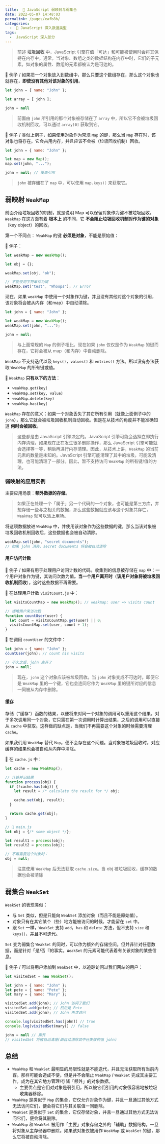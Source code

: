 ```yaml
---
title:  🔄 JavaScript 弱映射与弱集合
date: 2022-05-07 14:48:03
permalink: /pages/eafb8b/
categories:
  -  📕 JavaScript 深入数据类型
tags:
  -  JavaScript 深入部分
---
```

> 前述 **垃圾回收** 中，JavaScript 引擎在值「可达」和可能被使用时会将其保持在内存中。通常，当对象、数组之类的数据结构在内存中时，它们的子元素，如对象的属性、数组的元素都被认为是可达的。



🌰 例子 / 如果把一个对象放入到数组中，那么只要这个数组存在，那么这个对象也就存在，**即使没有其他对该对象的引用**。

```js
let john = { name: "John" };

let array = [ john ];

john = null
```

> 前面由 `john` 所引用的那个对象被存储在了 `array` 中，所以它不会被垃圾回收机制回收，可以通过 `array[0]` 获取到它。



🌰 例子 / 类似上例子，如果使用对象作为常规 `Map` 的键，那么当 `Map` 存在时，该对象也将存在。它会占用内存，并且应该不会被（垃圾回收机制）回收。

```js
let john = { name: "John" };

let map = new Map();
map.set(john, "...");

john = null; // 覆盖引用
```

> `john` 被存储在了 `map` 中，可以使用 `map.keys()` 来获取它。



## 弱映射 `WeakMap`

前面介绍垃圾回收的机制，就是说明 Map 可以保留对象作为键不被垃圾回收。`WeakMap` 在这方面有着 **根本上** 的不同，它 **不会阻止垃圾回收机制对作为键的对象**（key object）的回收。



第一个不同点： `WeakMap` 的键 **必须是对象**，不能是原始值：

🌰 例子：

```js
let weakMap = new WeakMap();

let obj = {};

weakMap.set(obj, "ok"); 

// 不能使用字符串作为键
weakMap.set("test", "Whoops"); // Error
```



现在，如果 `weakMap` 中使用一个对象作为键，并且没有其他对这个对象的引用，该对象将会被从内存（和map）中自动清除。

```js
let john = { name: "John" };

let weakMap = new WeakMap();
weakMap.set(john, "...");

john = null;
```

> 与上面常规的 `Map` 的例子相比，现在如果 `john` 仅仅是作为 `WeakMap` 的键而存在，它将会被从 map（和内存）中自动删除。



`WeakMap` 不支持迭代以及 `keys()`，`values()` 和 `entries()` 方法。所以没有办法获取 `WeakMap` 的所有键或值。

:apple: `WeakMap` **只有以下的方法**：

- `weakMap.get(key)`
- `weakMap.set(key, value)`
- `weakMap.delete(key)`
- `weakMap.has(key)`



`WeakMap` 存在的意义：如果一个对象丢失了其它所有引用（就像上面例子中的 `john`），那么它就会被垃圾回收机制自动回收。但是在从技术的角度并不能准确知道 **何时会被回收**。

> 这些都是由 JavaScript 引擎决定的。JavaScript 引擎可能会选择立即执行内存清理，如果现在正在发生很多删除操作，那么 JavaScript 引擎可能就会选择等一等，稍后再进行内存清理。因此，从技术上讲，`WeakMap` 的当前元素的数量是未知的。JavaScript 引擎可能清理了其中的垃圾，可能没清理，也可能清理了一部分。因此，暂不支持访问 `WeakMap` 的所有键/值的方法。



### 弱映射的应用实例

主要应用场景：**额外数据的存储**。

> 如果正在处理一个「属于」另一个代码的一个对象，也可能是第三方库，并想存储一些与之相关的数据，那么这些数据就应该与这个对象共存亡，`WeakMap` 就可以派上用场。

将这项数据放进 `WeakMap` 中，并使用该对象作为这些数据的键，那么当该对象被垃圾回收机制回收后，这些数据也会被自动清除。

```js
weakMap.set(john, "secret documents");
// 如果 john 消失，secret documents 将会被自动清除
```



#### 用户访问计数

🌰 例子 / 如果有用于处理用户访问计数的代码。收集到的信息被存储在 `map` 中：一个用户对象作为键，其访问次数为值。**当一个用户离开时**（**该用户对象将被垃圾回收机制回收**），这时这些数据不再需要。

📃 在处理用户计数 `visitCount.js` 中：

```js
let visitsCountMap = new WeakMap(); // weakmap: user => visits count

// 递增用户来访次数
function countUser(user) {
  let count = visitsCountMap.get(user) || 0;
  visitsCountMap.set(user, count + 1);
}
```

📃 在调用 `countUser` 的文件中：
```js
let john = { name: "John" };
countUser(john); // count his visits

// 不久之后，john 离开了
john = null;
```

> 现在，`john` 这个对象应该被垃圾回收。当 `john` 对象变成不可达时，即便它是 `WeakMap` 里的一个键，它也会连同它作为 `WeakMap` 里的键所对应的信息一同被从内存中删除。



#### 缓存

存储（“缓存”）函数的结果，以便将来对同一个对象的调用可以重用这个结果。对于多次调用同一个对象，它只需在第一次调用时计算出结果，之后的调用可以直接从 `cache` 中获取。这样做的缺点是，当我们不再需要这个对象的时候需要清理 `cache`。

如果我们用 `WeakMap` 替代 `Map`，便不会存在这个问题。当对象被垃圾回收时，对应缓存的结果也会被自动从内存中清除。



📁 在 `cache.js` 中：

```js
let cache = new WeakMap();

// 计算并记结果
function process(obj) {
  if (!cache.has(obj)) {
    let result = /* calculate the result for */ obj;

    cache.set(obj, result);
  }

  return cache.get(obj);
}

// 📁 main.js
let obj = {/* some object */};

let result1 = process(obj);
let result2 = process(obj);

// 不再需要这个对象时：
obj = null;
```

> 注意使用 `WeakMap` 后无法获取 `cache.size`。当 obj 被垃圾回收，缓存的数据也会被清除





## 弱集合 `WeakSet` 

`WeakSet` 的表现类似：

- 与 `Set` 类似，但是只能向 `WeakSet` 添加对象（而且不能是原始值）。
- 对象只有在其它某个（些）地方能被访问的时候，才能留在 `set` 中。
- 跟 `Set` 一样，`WeakSet` 支持 `add`，`has` 和 `delete` 方法，但不支持 `size` 和 `keys()`，并且不可迭代。



`Set` 变为弱集合 `WeakSet` 的同时，可以作为额外的存储空间。但并非针对任意数据，而是针对「是/否『的事实。`WeakSet` 的元素可能代表着有关该对象的某些信息。



🌰 例子 / 可以将用户添加到 `WeakSet` 中，以追踪访问过我们网站的用户：

```js
let visitedSet = new WeakSet();

let john = { name: "John" };
let pete = { name: "Pete" };
let mary = { name: "Mary" };

visitedSet.add(john); // John 访问了我们
visitedSet.add(pete); // 然后是 Pete
visitedSet.add(john); // John 再次访问

console.log(visitedSet.has(john)) // true
console.log(visitedSet(mary)) // false

john = null // 离开
// visitedSet 将被自动清理(即自动清除其中已失效的值 john)
```



## 总结

+ `WeakMap` 和 `WeakSet` 最明显的局限性就是不能迭代，并且无法获取所有当前内容。那样可能会造成不便，但是并不会阻止 `WeakMap` / `WeakSet` 完成其主要工作，成为在其它地方管理/存储「额外」的对象数据。
  + 主要优点是它们对对象是弱引用，所以被它们引用的对象很容易地被垃圾收集器移除。
+ `WeakMap` 是类似于 `Map` 的集合，它仅允许对象作为键，并且一旦通过其他方式无法访问它们，便会将它们与其关联值一同删除。
+ `WeakSet` 是类似于 `Set` 的集合，它仅存储对象，并且一旦通过其他方式无法访问它们，便会将其删除。
+ `WeakMap` 和 `WeakSet` 被用作「主要」对象存储之外的「辅助」数据结构。一旦将对象从主存储器中删除，如果该对象仅被用作 `WeakMap` 或 `WeakSet` 的键，那么它将被自动清除。



